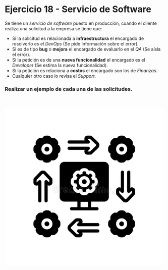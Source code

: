 # Ejercicio 18 - Servicio de Software

Se tiene un *servicio de software* puesto en
producción, cuando el cliente realiza una
solicitud a la empresa se tiene que:

- Si la solicitud es relacionada a **infraestructura** el encargado de resolverlo es el *DevOps* (Se pide información sobre el error).
- Si es de tipo **bug** o **mejora** el encargado de evaluarlo en el *QA* (Se aísla el error).
- Si la petición es de una **nueva funcionalidad** el encargado es el *Develope*r (Se estima la nueva funcionalidad).
- Si la petición es relaciona a **costos** el encargado son los de *Finanzas*.
- Cualquier otro caso lo revisa el *Support*.

### Realizar un ejemplo de cada una de las solicitudes.
 </br>
 <p align="center">
    <img src="https://github.com/AleS900/prueba/blob/master/assets/e01_servicio.jpg" />
 </p>

